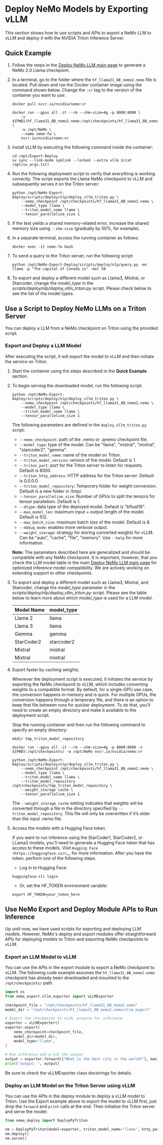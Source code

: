 
# Deploy NeMo Models by Exporting vLLM

This section shows how to use scripts and APIs to export a NeMo LLM to vLLM and deploy it with the NVIDIA Triton Inference Server.

## Quick Example

1. Follow the steps in the [Deploy NeMo LLM main page](../../index.md) to generate a NeMo 2.0 Llama checkpoint.

2. In a terminal, go to the folder where the ``hf_llama31_8B_nemo2.nemo`` file is located. Pull down and run the Docker container image using the command shown below. Change the ``:vr`` tag to the version of the container you want to use:

   ```shell
   docker pull nvcr.io/nvidia/nemo:vr

   docker run --gpus all -it --rm --shm-size=4g -p 8000:8000 \
       -v ${PWD}/hf_llama31_8B_nemo2.nemo:/opt/checkpoints/hf_llama31_8B_nemo2.nemo \
       -w /opt/NeMo \
       --name nemo-fw \
       nvcr.io/nvidia/nemo:vr
   ```

3. Install vLLM by executing the following command inside the container:

   ```shell
   cd /opt/Export-Deploy
   uv sync --link-mode symlink --locked --extra vllm $(cat /opt/uv_args.txt)

   ```

4. Run the following deployment script to verify that everything is working correctly. The script exports the Llama NeMo checkpoint to vLLM and subsequently serves it on the Triton server:

   ```shell
   python /opt/NeMo-Export-Deploy/scripts/deploy/nlp/deploy_vllm_triton.py \
       --nemo_checkpoint /opt/checkpoints/hf_llama31_8B_nemo2.nemo \
       --model_type llama \
       --triton_model_name llama \
       --tensor_parallelism_size 1
   ```

5. If the test yields a shared memory-related error, increase the shared memory size using ``--shm-size`` (gradually by 50%, for example).

6. In a separate terminal, access the running container as follows:

   ```shell
   docker exec -it nemo-fw bash
   ```

7. To send a query to the Triton server, run the following script:

   ```shell
   python /opt/NeMo-Export-Deploy/scripts/deploy/nlp/query.py -mn llama -p "The capital of Canada is" -mol 50
   ```

8. To export and deploy a different model such as Llama3, Mixtral, or Starcoder, change the *model_type* in the *scripts/deploy/nlp/deploy_vllm_triton.py* script. Please check below to see the list of the model types.


## Use a Script to Deploy NeMo LLMs on a Triton Server

You can deploy a LLM from a NeMo checkpoint on Triton using the provided script.

### Export and Deploy a LLM Model

After executing the script, it will export the model to vLLM and then initiate the service on Triton.

1. Start the container using the steps described in the **Quick Example** section.

2. To begin serving the downloaded model, run the following script:

   ```shell
   python /opt/NeMo-Export-Deploy/scripts/deploy/nlp/deploy_vllm_triton.py \
       --nemo_checkpoint /opt/checkpoints/hf_llama31_8B_nemo2.nemo \
       --model_type llama \
       --triton_model_name llama \
       --tensor_parallelism_size 1
   ```

   The following parameters are defined in the ``deploy_vllm_triton.py`` script:

   - ``--nemo_checkpoint``: path of the .nemo or .qnemo checkpoint file.
   - ``--model_type``: type of the model. Can be "llama", "mistral", "mixtral", "starcoder2", "gemma".
   - ``--triton_model_name``: name of the model on Triton.
   - ``--triton_model_version``: version of the model. Default is 1.
   - ``--triton_port``: port for the Triton server to listen for requests. Default is 8000.
   - ``--triton_http_address``: HTTP address for the Triton server. Default is 0.0.0.0.
   - ``--triton_model_repository``: Temporary folder for weight conversion. Default is a new folder in /tmp/.
   - ``--tensor_parallelism_size``: Number of GPUs to split the tensors for tensor parallelism. Default is 1.
   - ``--dtype``: data type of the deployed model. Default is "bfloat16".
   - ``--max_model_len``: maximum input + output length of the model. Default is 512. 
   - ``--max_batch_size``: maximum batch size of the model. Default is 8. 
   - ``--debug_mode``: enables more verbose output. 
   - ``--weight_storage``: strategy for storing converted weights for vLLM. Can be "auto", "cache", "file", "memory". Use ``--help`` for more information.
   
   **Note:** The parameters described here are generalized and should be compatible with any NeMo checkpoint. It is important, however, that you check the LLM model table in the main [Deploy NeMo LLM main page](../../index.md) for optimized inference model compatibility. We are actively working on extending support to other checkpoints.

3. To export and deploy a different model such as Llama3, Mixtral, and Starcoder, change the *model_type* parameter in the *scripts/deploy/nlp/deploy_vllm_triton.py* script. Please see the table below to learn more about which *model_type* is used for a LLM model.
 
   |Model Name| model_type   |
   |:---------|--------------|
   |Llama 2   | llama        |
   |Llama 3   | llama        |
   |Gemma     | gemma        |
   |StarCoder2| starcoder2   |
   |Mistral   | mistral      |
   |Mixtral   | mixtral      | 
   
4. Export faster by caching weights.

   Whenever the deployment script is executed, it initiates the service by exporting the NeMo checkpoint to vLLM, which includes converting weights to a compatible format. By default, for a single-GPU use case, the conversion happens in-memory and is quick. For multiple GPUs, the conversion happens through a temporary file, and there is an option to keep that file between runs for quicker deployment. To do that, you'll need to create an empty directory and make it available to the deployment script.

   Stop the running container and then run the following command to specify an empty directory:

   ```shell
   mkdir tmp_triton_model_repository

   docker run --gpus all -it --rm --shm-size=4g -p 8000:8000 -v ${PWD}:/opt/checkpoints/ -w /opt/NeMo nvcr.io/nvidia/nemo:vr

   python /opt/NeMo-Export-Deploy/scripts/deploy/nlp/deploy_vllm_triton.py \
       --nemo_checkpoint /opt/checkpoints/hf_llama31_8B_nemo2.nemo \
       --model_type llama \
       --triton_model_name llama \
       --triton_model_repository /opt/checkpoints/tmp_triton_model_repository \
       --weight_storage cache \
       --tensor_parallelism_size 1
   ```
   
   The ``--weight_storage cache`` setting indicates that weights will be converted through a file in the directory specified by ``--triton_model_repository``. This file will only be overwritten if it’s older than the input .nemo file.

5. Access the models with a Hugging Face token.

   If you want to run inference using the StarCoder1, StarCoder2, or LLama3 models, you'll need to generate a Hugging Face token that has access to these models. Visit `Hugging Face <https://huggingface.co/>`__ for more information. After you have the token, perform one of the following steps.

   - Log in to Hugging Face:

   ```shell
   huggingface-cli login
   ```

   - Or, set the HF_TOKEN environment variable:

   ```shell
   export HF_TOKEN=your_token_here
   ```

## Use NeMo Export and Deploy Module APIs to Run Inference

Up until now, we have used scripts for exporting and deploying LLM models. However, NeMo's deploy and export modules offer straightforward APIs for deploying models to Triton and exporting NeMo checkpoints to vLLM.


### Export an LLM Model to vLLM

You can use the APIs in the export module to export a NeMo checkpoint to vLLM. The following code example assumes the ``hf_llama31_8B_nemo2.nemo`` checkpoint has already been downloaded and mounted to the ``/opt/checkpoints/`` path.

```python
import os
from nemo_export.vllm_exporter import vLLMExporter

checkpoint_file = "/opt/checkpoints/hf_llama31_8B_nemo2.nemo"
model_dir = "/opt/checkpoints/hf_llama31_8B_nemo2.nemo/vllm_export"

# Export the checkpoint to vLLM, prepare for inference
exporter = vLLMExporter()
exporter.export(
    nemo_checkpoint=checkpoint_file,
    model_dir=model_dir,
    model_type="llama",
)
   
# Run inference and print the output
output = exporter.forward(["What is the best city in the world?"], max_output_len=50, top_k=1, top_p=0.0, temperature=1.0)
print("output: ", output)
```

Be sure to check the vLLMExporter class docstrings for details.


### Deploy an LLM Model on the Triton Server using vLLM

You can use the APIs in the deploy module to deploy a vLLM model to Triton. Use the Export example above to export the model to vLLM first, just drop the ``forward`` and ``print`` calls at the end. Then initialize the Triton server and serve the model:

```python
from nemo_deploy import DeployPyTriton

nm = DeployPyTriton(model=exporter, triton_model_name="llama", http_port=8000)
nm.deploy()
nm.serve()
```

